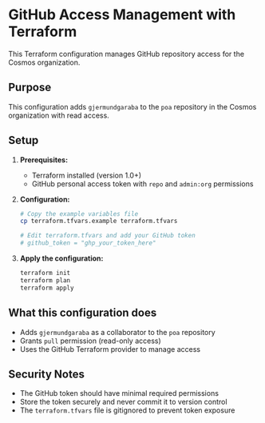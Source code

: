 # GitHub Access Management with Terraform

This Terraform configuration manages GitHub repository access for the Cosmos organization.

## Purpose

This configuration adds `gjermundgaraba` to the `poa` repository in the Cosmos organization with read access.

## Setup

1. **Prerequisites:**
   - Terraform installed (version 1.0+)
   - GitHub personal access token with `repo` and `admin:org` permissions

2. **Configuration:**
   ```bash
   # Copy the example variables file
   cp terraform.tfvars.example terraform.tfvars
   
   # Edit terraform.tfvars and add your GitHub token
   # github_token = "ghp_your_token_here"
   ```

3. **Apply the configuration:**
   ```bash
   terraform init
   terraform plan
   terraform apply
   ```

## What this configuration does

- Adds `gjermundgaraba` as a collaborator to the `poa` repository
- Grants `pull` permission (read-only access)
- Uses the GitHub Terraform provider to manage access

## Security Notes

- The GitHub token should have minimal required permissions
- Store the token securely and never commit it to version control
- The `terraform.tfvars` file is gitignored to prevent token exposure